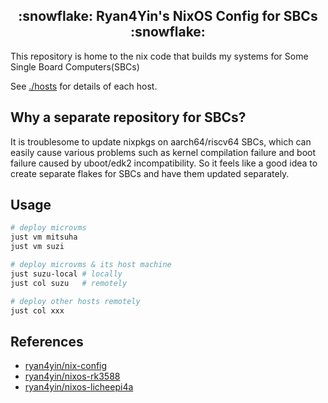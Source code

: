 <h2 align="center">:snowflake: Ryan4Yin's NixOS Config for SBCs :snowflake:</h2>

This repository is home to the nix code that builds my systems for Some Single Board Computers(SBCs)

See [./hosts](./hosts) for details of each host.

## Why a separate repository for SBCs?

It is troublesome to update nixpkgs on aarch64/riscv64 SBCs, which can easily cause various problems
such as kernel compilation failure and boot failure caused by uboot/edk2 incompatibility. So it
feels like a good idea to create separate flakes for SBCs and have them updated separately.


## Usage

```bash
# deploy microvms
just vm mitsuha
just vm suzi

# deploy microvms & its host machine
just suzu-local # locally
just col suzu   # remotely

# deploy other hosts remotely
just col xxx
```

## References

- [ryan4yin/nix-config](https://github.com/ryan4yin/nix-config/)
- [ryan4yin/nixos-rk3588](https://github.com/ryan4yin/nixos-rk3588/)
- [ryan4yin/nixos-licheepi4a](https://github.com/ryan4yin/nixos-licheepi4a/)
